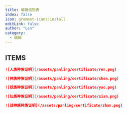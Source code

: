 ```yaml
---
title: 编辑借物表
index: false
icon: grommet-icons:install
editLink: false
author: "Len"
category:
  - 编辑
---
```


## ITEMS

```markdown
![人族种族证明](/assets/panling/certificate/ren.png)
```

```markdown
![神族种族证明](/assets/panling/certificate/shen.png)
```

```markdown
![妖族种族证明](/assets/panling/certificate/yao.png)
```

```markdown
![仙族种族证明](/assets/panling/certificate/xian.png)
```

```markdown
![战神族种族证明](/assets/panling/certificate/zhan.png)
```

